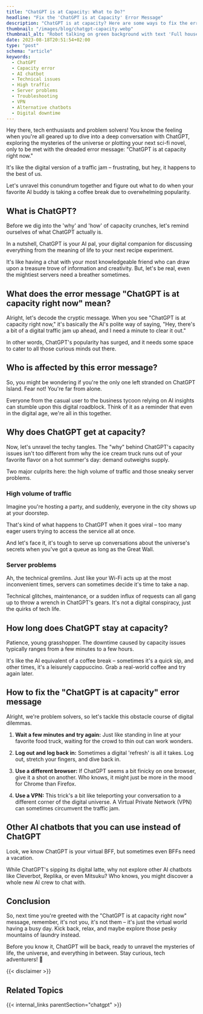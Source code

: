 ```yaml
---
title: "ChatGPT is at Capacity: What to Do?"
headline: "Fix the 'ChatGPT is at Capacity' Error Message"
description: "ChatGPT is at capacity? Here are some ways to fix the error message and get back to using the AI chatbot."
thumbnail: "/images/blog/chatgpt-capacity.webp"
thumbnail_alt: "Robot talking on green background with text 'Full house, no vacancy!'"
date: 2023-08-18T20:51:54+02:00
type: "post"
schema: "article"
keywords:
  - ChatGPT
  - Capacity error
  - AI chatbot
  - Technical issues
  - High traffic
  - Server problems
  - Troubleshooting
  - VPN
  - Alternative chatbots
  - Digital downtime
---
```


Hey there, tech enthusiasts and problem solvers! You know the feeling when you're all geared up to dive into a deep conversation with ChatGPT, exploring the mysteries of the universe or plotting your next sci-fi novel, only to be met with the dreaded error message: "ChatGPT is at capacity right now."

It's like the digital version of a traffic jam – frustrating, but hey, it happens to the best of us.

Let's unravel this conundrum together and figure out what to do when your favorite AI buddy is taking a coffee break due to overwhelming popularity.

## What is ChatGPT?

Before we dig into the 'why' and 'how' of capacity crunches, let's remind ourselves of what ChatGPT actually is.

In a nutshell, ChatGPT is your AI pal, your digital companion for discussing everything from the meaning of life to your next recipe experiment.

It's like having a chat with your most knowledgeable friend who can draw upon a treasure trove of information and creativity. But, let's be real, even the mightiest servers need a breather sometimes.

## What does the error message "ChatGPT is at capacity right now" mean?

Alright, let's decode the cryptic message. When you see "ChatGPT is at capacity right now," it's basically the AI's polite way of saying, "Hey, there's a bit of a digital traffic jam up ahead, and I need a minute to clear it out."

In other words, ChatGPT's popularity has surged, and it needs some space to cater to all those curious minds out there.

## Who is affected by this error message?

So, you might be wondering if you're the only one left stranded on ChatGPT Island. Fear not! You're far from alone.

Everyone from the casual user to the business tycoon relying on AI insights can stumble upon this digital roadblock. Think of it as a reminder that even in the digital age, we're all in this together.

## Why does ChatGPT get at capacity?

Now, let's unravel the techy tangles. The "why" behind ChatGPT's capacity issues isn't too different from why the ice cream truck runs out of your favorite flavor on a hot summer's day: demand outweighs supply.

Two major culprits here: the high volume of traffic and those sneaky server problems.

### High volume of traffic

Imagine you're hosting a party, and suddenly, everyone in the city shows up at your doorstep.

That's kind of what happens to ChatGPT when it goes viral – too many eager users trying to access the service all at once.

And let's face it, it's tough to serve up conversations about the universe's secrets when you've got a queue as long as the Great Wall.

### Server problems

Ah, the technical gremlins. Just like your Wi-Fi acts up at the most inconvenient times, servers can sometimes decide it's time to take a nap.

Technical glitches, maintenance, or a sudden influx of requests can all gang up to throw a wrench in ChatGPT's gears. It's not a digital conspiracy, just the quirks of tech life.

## How long does ChatGPT stay at capacity?

Patience, young grasshopper. The downtime caused by capacity issues typically ranges from a few minutes to a few hours.

It's like the AI equivalent of a coffee break – sometimes it's a quick sip, and other times, it's a leisurely cappuccino. Grab a real-world coffee and try again later.

## How to fix the "ChatGPT is at capacity" error message

Alright, we're problem solvers, so let's tackle this obstacle course of digital dilemmas.

1. **Wait a few minutes and try again:** Just like standing in line at your favorite food truck, waiting for the crowd to thin out can work wonders.

2. **Log out and log back in:** Sometimes a digital 'refresh' is all it takes. Log out, stretch your fingers, and dive back in.

3. **Use a different browser:** If ChatGPT seems a bit finicky on one browser, give it a shot on another. Who knows, it might just be more in the mood for Chrome than Firefox.

4. **Use a VPN:** This trick's a bit like teleporting your conversation to a different corner of the digital universe. A Virtual Private Network (VPN) can sometimes circumvent the traffic jam.

## Other AI chatbots that you can use instead of ChatGPT

Look, we know ChatGPT is your virtual BFF, but sometimes even BFFs need a vacation.

While ChatGPT's sipping its digital latte, why not explore other AI chatbots like Cleverbot, Replika, or even Mitsuku? Who knows, you might discover a whole new AI crew to chat with.

## Conclusion

So, next time you're greeted with the "ChatGPT is at capacity right now" message, remember, it's not you, it's not them – it's just the virtual world having a busy day. Kick back, relax, and maybe explore those pesky mountains of laundry instead.

Before you know it, ChatGPT will be back, ready to unravel the mysteries of life, the universe, and everything in between. Stay curious, tech adventurers! 🚀

{{< disclaimer >}}

## Related Topics

{{< internal_links parentSection="chatgpt" >}}
